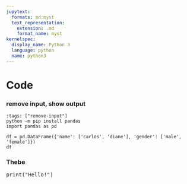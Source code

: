 ```yaml
---
jupytext:
  formats: md:myst
  text_representation:
    extension: .md
    format_name: myst
kernelspec:
  display_name: Python 3
  language: python
  name: python3
---
```


# Code

### remove input, show output
<!-- remove input, show output -->
```{code-cell} ipython3
:tags: ["remove-input"]
python -m pip install pandas
import pandas as pd

df = pd.DataFrame({'name': ['carlos', 'diane'], 'gender': ['male', 'female']})
df
```



<!------------->




### Thebe
<!-- Configure and load Thebe !-->
<script type="text/x-thebe-config">
  {
      requestKernel: true,
      mountActivateWidget: true,
      mountStatusWidget: true,
      binderOptions: {
      repo: "binder-examples/requirements",
      },
  }
</script>

<script src="https://unpkg.com/thebe@latest/lib/index.js"></script>

<pre data-executable="true" data-language="python">print("Hello!")</pre>

<div class="thebe-activate"></div>
<div class="thebe-status"></div>



